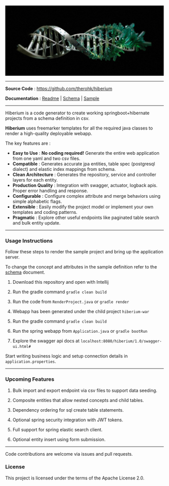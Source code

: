 
![image](docs/images/readme-header.png)

---

**Source Code** : https://github.com/therohk/hiberium

**Documentation** : [Readme](README.md) | [Schema](SCHEMA.md) | [Sample](hiberium-gen/src/main/resources/hibernate-render.yaml)

---

Hiberium is a code generator to create working springboot+hibernate projects from a schema definition in csv.

**Hiberium** uses freemarker templates for all the required java classes to render a high-quality deployable webapp. 

The key features are :

* **Easy to Use** : **No coding required!** Generate the entire web application from one yaml and two csv files.
* **Compatible** : Generates accurate jpa entities, table spec (postgresql dialect) and elastic index mappings from schema.
* **Clean Architecture** : Generates the repository, service and controller layers for each entity.
* **Production Quality** : Integration with swagger, actuator, logback apis. Proper error handling and response.
* **Configurable** : Configure complex attribute and merge behaviors using simple alphabetic flags.
* **Extensible** : Easily modify the project model or implement your own templates and coding patterns.
* **Pragmatic** : Explore other useful endpoints like paginated table search and bulk entity update. 

---

### Usage Instructions

Follow these steps to render the sample project and bring up the application server.

To change the concept and attributes in the sample definition refer to the [schema](SCHEMA.md) document.

1. Download this repository and open with Intellij

2. Run the gradle command `gradle clean build`

3. Run the code from `RenderProject.java` or `gradle render`

4. Webapp has been generated under the child project `hiberium-war`

5. Run the gradle command `gradle clean build`

6. Run the spring webapp from `Application.java` or `gradle bootRun`

7. Explore the swagger api docs at `localhost:8080/hiberium/1.0/swagger-ui.html#`

Start writing business logic and setup connection details in `application.properties`.

---

### Upcoming Features

1. Bulk import and export endpoint via csv files to support data seeding.

2. Composite entities that allow nested concepts and child tables.

3. Dependency ordering for sql create table statements.

4. Optional spring security integration with JWT tokens.

5. Full support for spring elastic search client.

6. Optional entity insert using form submission.

---

Code contributions are welcome via issues and pull requests.

### License

This project is licensed under the terms of the Apache License 2.0.
